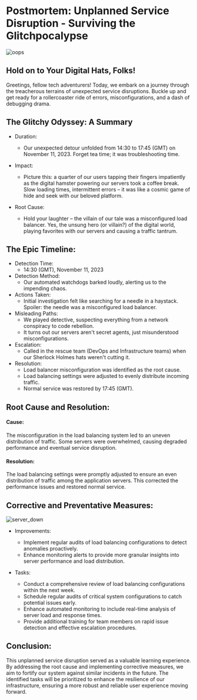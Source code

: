 # Postmortem: Unplanned Service Disruption - Surviving the Glitchpocalypse

![oops](https://media.giphy.com/media/XGVXt08iHVArvIElcw/giphy.gif)

## Hold on to Your Digital Hats, Folks!
Greetings, fellow tech adventurers! Today, we embark on a journey through the treacherous terrains of unexpected service disruptions. Buckle up and get ready for a rollercoaster ride of errors, misconfigurations, and a dash of debugging drama.


## The Glitchy Odyssey: A Summary
* Duration:
	* Our unexpected detour unfolded from 14:30 to 17:45 (GMT) on November 11, 2023. Forget tea time; it was troubleshooting time.

* Impact:
	* Picture this: a quarter of our users tapping their fingers impatiently as the digital hamster powering our servers took a coffee break. Slow loading times, intermittent errors – it was like a cosmic game of hide and seek with our beloved platform.

* Root Cause:
	* Hold your laughter – the villain of our tale was a misconfigured load balancer. Yes, the unsung hero (or villain?) of the digital world, playing favorites with our servers and causing a traffic tantrum.


## The Epic Timeline:
* Detection Time:
	* 14:30 (GMT), November 11, 2023
* Detection Method:
	* Our automated watchdogs barked loudly, alerting us to the impending chaos.
* Actions Taken:
	* Initial investigation felt like searching for a needle in a haystack. Spoiler: the needle was a misconfigured load balancer.
* Misleading Paths:
	* We played detective, suspecting everything from a network conspiracy to code rebellion.
	* It turns out our servers aren't secret agents, just misunderstood misconfigurations.
* Escalation:
	* Called in the rescue team (DevOps and Infrastructure teams) when our Sherlock Holmes hats weren't cutting it.
* Resolution:
	* Load balancer misconfiguration was identified as the root cause.
	* Load balancing settings were adjusted to evenly distribute incoming traffic.
	* Normal service was restored by 17:45 (GMT).


## Root Cause and Resolution:
#### Cause:
The misconfiguration in the load balancing system led to an uneven distribution of traffic. Some servers were overwhelmed, causing degraded performance and eventual service disruption.

#### Resolution:
The load balancing settings were promptly adjusted to ensure an even distribution of traffic among the application servers. This corrected the performance issues and restored normal service.



## Corrective and Preventative Measures:
![server_down](https://github.com/TobiLight/alx-system_engineering-devops/assets/25378643/908b537d-e2a0-40bd-bb23-eff583c3abb2)

* Improvements:
	* Implement regular audits of load balancing configurations to detect anomalies proactively.
	* Enhance monitoring alerts to provide more granular insights into server performance and load distribution.

* Tasks:
	* Conduct a comprehensive review of load balancing configurations within the next week.
	* Schedule regular audits of critical system configurations to catch potential issues early.
	* Enhance automated monitoring to include real-time analysis of server load and response times.
	* Provide additional training for team members on rapid issue detection and effective escalation procedures.


## Conclusion:
This unplanned service disruption served as a valuable learning experience. By addressing the root cause and implementing corrective measures, we aim to fortify our system against similar incidents in the future. The identified tasks will be prioritized to enhance the resilience of our infrastructure, ensuring a more robust and reliable user experience moving forward.